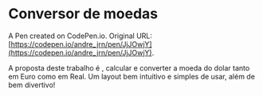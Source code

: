 # Conversor de moedas 

A Pen created on CodePen.io. Original URL: [https://codepen.io/andre_jrn/pen/JjJOwjY](https://codepen.io/andre_jrn/pen/JjJOwjY).

A proposta deste trabalho é , calcular e converter a moeda do dolar tanto em Euro como em Real. 
Um layout bem intuitivo e simples de usar, além de bem divertivo!


